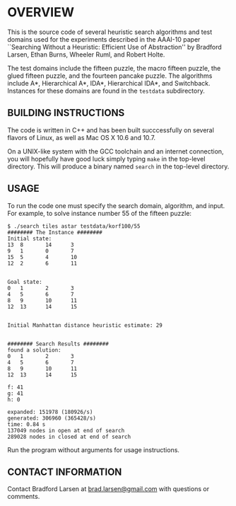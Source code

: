 OVERVIEW
========

This is the source code of several heuristic search algorithms and test
domains used for the experiments described in the AAAI-10 paper ``Searching
Without a Heuristic: Efficient Use of Abstraction'' by Bradford Larsen, Ethan
Burns, Wheeler Ruml, and Robert Holte.

The test domains include the fifteen puzzle, the macro fifteen puzzle, the
glued fifteen puzzle, and the fourteen pancake puzzle.  The algorithms include
A*, Hierarchical A*, IDA*, Hierarchical IDA*, and Switchback.  Instances for
these domains are found in the `testdata` subdirectory.


BUILDING INSTRUCTIONS
---------------------

The code is written in C++ and has been built succcessfully on several flavors
of Linux, as well as Mac OS X 10.6 and 10.7.

On a UNIX-like system with the GCC toolchain and an internet connection, you
will hopefully have good luck simply typing `make` in the top-level directory.
This will produce a binary named `search` in the top-level directory.


USAGE
-----

To run the code one must specify the search domain, algorithm, and input.  For
example, to solve instance number 55 of the fifteen puzzle:

    $ ./search tiles astar testdata/korf100/55
    ######## The Instance ########
    Initial state:
    13  8       14      3
    9   1       0       7
    15  5       4       10
    12  2       6       11


    Goal state:
    0   1       2       3
    4   5       6       7
    8   9       10      11
    12  13      14      15


    Initial Manhattan distance heuristic estimate: 29


    ######## Search Results ########
    found a solution:
    0   1       2       3
    4   5       6       7
    8   9       10      11
    12  13      14      15

    f: 41
    g: 41
    h: 0

    expanded: 151978 (180926/s)
    generated: 306960 (365428/s)
    time: 0.84 s
    137049 nodes in open at end of search
    289028 nodes in closed at end of search

Run the program without arguments for usage instructions.


CONTACT INFORMATION
-------------------

Contact Bradford Larsen at brad.larsen@gmail.com with questions or comments.
